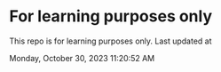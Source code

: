 # For learning purposes only
This repo is for learning purposes only.
Last updated at

Monday, October 30, 2023 11:20:52 AM

